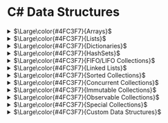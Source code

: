 # C# Data Structures

<details>
<summary><span>$\Large\color{#4FC3F7}{Arrays}$</span></summary>

#### <span>$\large\color{#4FC3F7}{Declaration}$</span>
```csharp
// Single-dimensional array
type[] arrayName;

// Multi-dimensional array
type[,] arrayName;

// Jagged array (array of arrays)
type[][] arrayName;
```

#### <span>$\large\color{#4FC3F7}{Initialization}$</span>
```csharp
// Single-dimensional array
int[] numbers = new int[5];  // Creates array of 5 integers with default values
int[] numbers = new int[] { 1, 2, 3, 4, 5 };  // Creates and initializes
int[] numbers = { 1, 2, 3, 4, 5 };  // Shorthand initialization

// Multi-dimensional array
int[,] matrix = new int[3, 4];  // Creates a 3x4 array
int[,] matrix = { { 1, 2, 3 }, { 4, 5, 6 } };  // 2x3 array

// Jagged array
int[][] jaggedArray = new int[3][];
jaggedArray[0] = new int[] { 1, 2, 3 };
jaggedArray[1] = new int[] { 4, 5 };
jaggedArray[2] = new int[] { 6, 7, 8, 9 };
```

#### <span>$\large\color{#4FC3F7}{Accessing Elements}$</span>
```csharp
// Single-dimensional array
int value = numbers[0];  // Access the first element
numbers[0] = 10;        // Modify the first element

// Multi-dimensional array
int value = matrix[1, 2];  // Access element at row 1, column 2
matrix[1, 2] = 15;        // Modify element at row 1, column 2

// Jagged array
int value = jaggedArray[0][1];  // Access second element of first array
jaggedArray[0][1] = 20;         // Modify second element of first array
```

#### <span>$\large\color{#4FC3F7}{Adding and Removing Elements}$</span>
```csharp
// Arrays in C# have fixed size after creation, so to "add" or "remove" elements:

// To add elements (requires creating a new array)
int[] numbers = { 1, 2, 3 };
int[] newNumbers = new int[numbers.Length + 1];
Array.Copy(numbers, newNumbers, numbers.Length);
newNumbers[newNumbers.Length - 1] = 4;  // Add new element at the end

// Alternative approach using Resize
Array.Resize(ref numbers, numbers.Length + 1);
numbers[numbers.Length - 1] = 4;

// To remove elements (requires creating a new array)
int indexToRemove = 1;
int[] smallerArray = new int[numbers.Length - 1];
Array.Copy(numbers, 0, smallerArray, 0, indexToRemove);
Array.Copy(numbers, indexToRemove + 1, smallerArray, indexToRemove, numbers.Length - indexToRemove - 1);
```

#### <span>$\large\color{#f5750e}{Methods}$</span>

<details>
<summary><span>$\color{#f5750e}{Array.Sort()}$</span></summary>

```csharp
// Sort array in ascending order
int[] numbers = { 5, 2, 8, 1, 3 };
Array.Sort(numbers);
// Result: numbers = { 1, 2, 3, 5, 8 }

// Sort with custom comparison
Array.Sort(numbers, (a, b) => b.CompareTo(a));  // Descending order
// Result: numbers = { 8, 5, 3, 2, 1 }

// Sort one array based on another
string[] names = { "Alice", "Bob", "Charlie" };
int[] ages = { 30, 25, 35 };
Array.Sort(ages, names);  // Sort names based on ages
// Result: names = { "Bob", "Alice", "Charlie" }, ages = { 25, 30, 35 }
```
</details>

<details>
<summary><span>$\color{#f5750e}{Array.Reverse()}$</span></summary>

```csharp
// Reverse entire array
int[] numbers = { 1, 2, 3, 4, 5 };
Array.Reverse(numbers);
// Result: numbers = { 5, 4, 3, 2, 1 }

// Reverse portion of array
int[] values = { 1, 2, 3, 4, 5, 6 };
Array.Reverse(values, 1, 3);  // Reverse 3 elements starting at index 1
// Result: values = { 1, 4, 3, 2, 5, 6 }
```
</details>

<details>
<summary><span>$\color{#f5750e}{Array.Clear()}$</span></summary>

```csharp
// Clear entire array (set to default values)
int[] numbers = { 1, 2, 3, 4, 5 };
Array.Clear(numbers, 0, numbers.Length);
// Result: numbers = { 0, 0, 0, 0, 0 }

// Clear portion of array
string[] names = { "Alice", "Bob", "Charlie", "David" };
Array.Clear(names, 1, 2);  // Clear 2 elements starting at index 1
// Result: names = { "Alice", null, null, "David" }
```
</details>

<details>
<summary><span>$\color{#f5750e}{Array.Copy()}$</span></summary>

```csharp
// Copy entire array
int[] source = { 1, 2, 3, 4, 5 };
int[] destination = new int[source.Length];
Array.Copy(source, destination, source.Length);
// Result: destination = { 1, 2, 3, 4, 5 }

// Copy portion of array
int[] partial = new int[3];
Array.Copy(source, 1, partial, 0, 3);
// Result: partial = { 2, 3, 4 }
```
</details>

<details>
<summary><span>$\color{#f5750e}{Array.IndexOf() / LastIndexOf()}$</span></summary>

```csharp
// Find first occurrence
int[] numbers = { 10, 20, 30, 20, 40 };
int firstIndex = Array.IndexOf(numbers, 20);
// Result: firstIndex = 1

// Find last occurrence
int lastIndex = Array.LastIndexOf(numbers, 20);
// Result: lastIndex = 3

// Find in a specific range
int rangeIndex = Array.IndexOf(numbers, 20, 2);  // Start from index 2
// Result: rangeIndex = 3
```
</details>

<details>
<summary><span>$\color{#f5750e}{Array.Resize()}$</span></summary>

```csharp
// Increase array size
int[] numbers = { 1, 2, 3 };
Array.Resize(ref numbers, 5);
// Result: numbers = { 1, 2, 3, 0, 0 }

// Decrease array size (truncates elements)
int[] values = { 10, 20, 30, 40, 50 };
Array.Resize(ref values, 3);
// Result: values = { 10, 20, 30 }
```
</details>

<details>
<summary><span>$\color{#f5750e}{Array.Find() / FindAll()}$</span></summary>

```csharp
// Find first matching element
int[] numbers = { 1, 2, 3, 4, 5, 6, 7, 8 };
int firstEven = Array.Find(numbers, n => n % 2 == 0);
// Result: firstEven = 2

// Find all matching elements
int[] allEvens = Array.FindAll(numbers, n => n % 2 == 0);
// Result: allEvens = { 2, 4, 6, 8 }

// Find first or default
int greaterThanTen = Array.Find(numbers, n => n > 10);
// Result: greaterThanTen = 0 (default for int since no element > 10)
```
</details>

<details>
<summary><span>$\color{#f5750e}{Array.Exists() / TrueForAll()}$</span></summary>

```csharp
// Check if any element satisfies a condition
int[] numbers = { 1, 2, 3, 4, 5 };
bool hasEven = Array.Exists(numbers, n => n % 2 == 0);
// Result: hasEven = true

// Check if all elements satisfy a condition
bool allPositive = Array.TrueForAll(numbers, n => n > 0);
// Result: allPositive = true
```
</details>

<details>
<summary><span>$\color{#f5750e}{Array.ConvertAll()}$</span></summary>

```csharp
// Convert array elements to different type
int[] numbers = { 1, 2, 3, 4, 5 };
string[] stringNumbers = Array.ConvertAll(numbers, n => n.ToString());
// Result: stringNumbers = { "1", "2", "3", "4", "5" }

// Convert to computed values
double[] doubles = Array.ConvertAll(numbers, n => n * 1.5);
// Result: doubles = { 1.5, 3.0, 4.5, 6.0, 7.5 }
```
</details>

#### <span>$\large\color{#4FC3F7}{Properties}$</span>

<details>
<summary><span>$\color{#4FC3F7}{Array Properties}$</span></summary>

```csharp
// Get array length
int[] numbers = { 1, 2, 3, 4, 5 };
int length = numbers.Length;  // length = 5

// Get array rank (number of dimensions)
int[,] matrix = new int[3, 4];
int rank = matrix.Rank;  // rank = 2

// Get length of specific dimension
int rows = matrix.GetLength(0);  // rows = 3
int cols = matrix.GetLength(1);  // cols = 4

// Get lower and upper bounds
int lowerBound = matrix.GetLowerBound(0);  // Usually 0
int upperBound = matrix.GetUpperBound(0);  // Usually length-1
```
</details>

</details>

<details>
<summary><span>$\Large\color{#4FC3F7}{Lists}$</span></summary>

#### <span>$\large\color{#4FC3F7}{Declaration}$</span>
```csharp
// Generic List
List<type> listName;

// Examples
List<int> numbers;
List<string> names;
List<Person> people;  // Custom type
```

#### <span>$\large\color{#4FC3F7}{Initialization}$</span>
```csharp
// Empty list
List<int> numbers = new List<int>();

// List with initial capacity
List<string> names = new List<string>(10);  // Space for 10 items

// Initialize with values
List<int> numbers = new List<int> { 1, 2, 3, 4, 5 };

// Initialize from an array or collection
int[] array = { 1, 2, 3 };
List<int> numbers = new List<int>(array);
```

#### <span>$\large\color{#4FC3F7}{Accessing Elements}$</span>
```csharp
// Access by index
List<string> fruits = new List<string> { "Apple", "Banana", "Cherry" };
string fruit = fruits[1];  // "Banana"

// Modify by index
fruits[1] = "Blueberry";  // Change "Banana" to "Blueberry"

// Check if an index is valid
if (index >= 0 && index < fruits.Count)
{
    // Safe to access fruits[index]
}
```

#### <span>$\large\color{#4FC3F7}{Adding and Removing Elements}$</span>
```csharp
List<string> fruits = new List<string>();

// Add elements
fruits.Add("Apple");           // Add single item
fruits.AddRange(new[] { "Banana", "Cherry" });  // Add multiple items

// Insert at specific position
fruits.Insert(1, "Blueberry");  // Insert at index 1
fruits.InsertRange(2, new[] { "Mango", "Orange" });  // Insert multiple at index 2

// Remove elements
fruits.Remove("Banana");           // Remove by value (first occurrence)
fruits.RemoveAt(0);                // Remove by index
fruits.RemoveRange(1, 2);          // Remove range (start index, count)
fruits.RemoveAll(f => f.Length < 6);  // Remove all matching a condition

// Clear the list
fruits.Clear();  // Remove all elements
```

#### <span>$\large\color{#f5750e}{Methods}$</span>

<details>
<summary><span>$\color{#f5750e}{List<T>.Find() / FindAll()}$</span></summary>

```csharp
List<int> numbers = new List<int> { 5, 12, 8, 15, 3, 20 };

// Find first matching element
int first = numbers.Find(n => n > 10);  // Returns 12

// Find last matching element
int last = numbers.FindLast(n => n > 10);  // Returns 20

// Find all matching elements
List<int> matches = numbers.FindAll(n => n > 10);  // Returns { 12, 15, 20 }

// Find by index
int index = numbers.FindIndex(n => n > 10);  // Returns 1 (index of 12)
int lastIndex = numbers.FindLastIndex(n => n > 10);  // Returns 5 (index of 20)

// Find with start index and count
int indexInRange = numbers.FindIndex(2, 3, n => n > 10);  // Starts at index 2, checks 3 items
```
</details>

<details>
<summary><span>$\color{#f5750e}{List<T>.Sort()}$</span></summary>

```csharp
List<int> numbers = new List<int> { 5, 2, 8, 1, 3 };

// Sort entire list in ascending order
numbers.Sort();  // Results in { 1, 2, 3, 5, 8 }

// Sort with custom comparison
numbers.Sort((a, b) => b.CompareTo(a));  // Descending order, results in { 8, 5, 3, 2, 1 }

// Sort using a Comparison delegate
numbers.Sort(delegate(int x, int y) { return x.CompareTo(y); });

// Sort using a Comparer
numbers.Sort(Comparer<int>.Default);

// Sort a range (index, count)
numbers = new List<int> { 5, 2, 8, 1, 3, 9 };
numbers.Sort(1, 3, Comparer<int>.Default);  // Sort only items at index 1, 2, 3
```
</details>

<details>
<summary><span>$\color{#f5750e}{List<T>.Contains() / Exists()}$</span></summary>

```csharp
List<string> fruits = new List<string> { "Apple", "Banana", "Cherry" };

// Check if list contains an element
bool hasApple = fruits.Contains("Apple");  // true
bool hasOrange = fruits.Contains("Orange");  // false

// Check with custom equality comparer
bool hasAppleIgnoreCase = fruits.Contains("apple", StringComparer.OrdinalIgnoreCase);  // true

// Check using a predicate
bool hasA = fruits.Exists(f => f.StartsWith("A"));  // true
bool longFruit = fruits.Exists(f => f.Length > 10);  // false
```
</details>

<details>
<summary><span>$\color{#f5750e}{List<T>.ForEach()}$</span></summary>

```csharp
List<int> numbers = new List<int> { 1, 2, 3, 4, 5 };

// Apply action to each element
numbers.ForEach(n => Console.WriteLine(n));

// Modify each element
numbers.ForEach(n => n *= 2);  // Note: This doesn't actually modify the list items!

// To modify each element
for (int i = 0; i < numbers.Count; i++)
{
    numbers[i] *= 2;
}

// Or using a more complex action
numbers.ForEach(delegate(int n) {
    Console.WriteLine($"Processing {n}");
    // More operations...
});
```
</details>

<details>
<summary><span>$\color{#f5750e}{List<T>.ConvertAll()}$</span></summary>

```csharp
List<int> numbers = new List<int> { 1, 2, 3, 4, 5 };

// Convert to a different type
List<string> strings = numbers.ConvertAll(n => n.ToString());
// Result: { "1", "2", "3", "4", "5" }

// Transform values
List<int> squared = numbers.ConvertAll(n => n * n);
// Result: { 1, 4, 9, 16, 25 }

// Convert to a complex type
List<Person> people = numbers.ConvertAll(n => new Person { Id = n, Name = $"Person {n}" });
```
</details>

<details>
<summary><span>$\color{#f5750e}{List<T>.GetRange()}$</span></summary>

```csharp
List<int> numbers = new List<int> { 10, 20, 30, 40, 50, 60 };

// Get a range of elements
List<int> subset = numbers.GetRange(1, 3);  // Start at index 1, get 3 items
// Result: { 20, 30, 40 }

// Clone a list
List<int> clone = numbers.GetRange(0, numbers.Count);

// Use GetRange with other methods
numbers.GetRange(2, 2).ForEach(Console.WriteLine);  // Print items at index 2 and 3
```
</details>

<details>
<summary><span>$\color{#f5750e}{List<T>.BinarySearch()}$</span></summary>

```csharp
List<int> numbers = new List<int> { 10, 20, 30, 40, 50 };  // Must be sorted!

// Find item index
int index = numbers.BinarySearch(30);  // Returns 2

// If item not found, returns bitwise complement of the next larger item index
int notFound = numbers.BinarySearch(35);  // Returns ~3 (complement of 3)

// Convert negative result to insertion point
if (index < 0)
    index = ~index;  // Where the item should be inserted

// Search with custom comparison
index = numbers.BinarySearch(25, Comparer<int>.Default);

// Search a range (index, count)
index = numbers.BinarySearch(1, 3, 40, null);  // Search in items 1, 2, 3
```
</details>

<details>
<summary><span>$\color{#f5750e}{List<T>.TrueForAll()}$</span></summary>

```csharp
List<int> numbers = new List<int> { 2, 4, 6, 8, 10 };

// Check if all elements satisfy a condition
bool allEven = numbers.TrueForAll(n => n % 2 == 0);  // true
bool allGreaterThan5 = numbers.TrueForAll(n => n > 5);  // false

// Combining conditions
bool validList = numbers.TrueForAll(n => n > 0 && n % 2 == 0);  // true
```
</details>

<details>
<summary><span>$\color{#f5750e}{List<T>.IndexOf() / LastIndexOf()}$</span></summary>

```csharp
List<string> colors = new List<string> { "Red", "Green", "Blue", "Green", "Yellow" };

// Find first occurrence
int firstGreen = colors.IndexOf("Green");  // Returns 1

// Find last occurrence
int lastGreen = colors.LastIndexOf("Green");  // Returns 3

// Find with start index
int fromIndex = colors.IndexOf("Green", 2);  // Returns 3 (search starts at index 2)

// Find with start index and count
int inRange = colors.IndexOf("Green", 0, 2);  // Returns 1 (search first 2 items)

// Case insensitive search
int ignoreCase = colors.FindIndex(c => c.Equals("red", StringComparison.OrdinalIgnoreCase));  // Returns 0
```
</details>

#### <span>$\large\color{#4FC3F7}{Properties}$</span>

<details>
<summary><span>$\color{#4FC3F7}{List<T> Properties}$</span></summary>

```csharp
List<int> numbers = new List<int> { 1, 2, 3, 4, 5 };

// Get item count
int count = numbers.Count;  // 5

// Get capacity (internal array size)
int capacity = numbers.Capacity;  // Could be larger than Count

// Set capacity explicitly
numbers.Capacity = 10;  // Allocates space for 10 items

// Optimize memory usage
numbers.TrimExcess();  // Reduces capacity to match Count (if difference is significant)
```
</details>

</details>

<details>
<summary><span>$\Large\color{#4FC3F7}{Dictionaries}$</span></summary>

#### <span>$\large\color{#4FC3F7}{Declaration}$</span>
```csharp
// Generic Dictionary
Dictionary<TKey, TValue> dictionaryName;

// Examples
Dictionary<int, string> employeeIds;
Dictionary<string, decimal> prices;
Dictionary<string, List<string>> categoryItems;  // Complex value type
Dictionary<Person, Address> peopleAddresses;    // Custom types
```

#### <span>$\large\color{#4FC3F7}{Initialization}$</span>
```csharp
// Empty dictionary
Dictionary<int, string> employees = new Dictionary<int, string>();

// Dictionary with initial capacity
Dictionary<string, decimal> prices = new Dictionary<string, decimal>(100);  // Space for 100 items

// Initialize with custom comparer
Dictionary<string, int> scores = new Dictionary<string, int>(StringComparer.OrdinalIgnoreCase);

// Initialize with values
Dictionary<int, string> employees = new Dictionary<int, string>
{
    { 101, "John Doe" },
    { 102, "Jane Smith" },
    { 103, "Tom Brown" }
};

// Alternative initialization syntax
Dictionary<int, string> employees = new Dictionary<int, string>
{
    [101] = "John Doe",
    [102] = "Jane Smith",
    [103] = "Tom Brown"
};

// Initialize from collection of KeyValuePair
List<KeyValuePair<int, string>> pairs = GetKeyValuePairs();
Dictionary<int, string> fromPairs = new Dictionary<int, string>(pairs);
```

#### <span>$\large\color{#4FC3F7}{Accessing Elements}$</span>
```csharp
Dictionary<int, string> employees = new Dictionary<int, string>
{
    { 101, "John Doe" },
    { 102, "Jane Smith" }
};

// Access by key (throws KeyNotFoundException if key doesn't exist)
string employee = employees[101];  // "John Doe"

// Safely check and access
if (employees.ContainsKey(103))
{
    string employee = employees[103];
}

// Using TryGetValue (preferred method)
if (employees.TryGetValue(102, out string name))
{
    Console.WriteLine(name);  // "Jane Smith"
}

// Modifying values
employees[101] = "John Smith";  // Update existing value

// Adding new entries
employees[104] = "Alice Johnson";  // Add new key-value pair
```

#### <span>$\large\color{#4FC3F7}{Adding and Removing Elements}$</span>
```csharp
Dictionary<string, decimal> prices = new Dictionary<string, decimal>();

// Add elements
prices.Add("Apple", 1.99m);  // Add single item
// prices.Add("Apple", 2.49m);  // Would throw exception - key already exists

// Check before adding
if (!prices.ContainsKey("Banana"))
{
    prices.Add("Banana", 0.99m);
}

// Adding or updating (upsert)
prices["Banana"] = 1.29m;  // Updates if exists, adds if not

// Alternative safe add/update with TryAdd (.NET 5+)
prices.TryAdd("Cherry", 3.49m);  // Returns false if key exists, doesn't throw

// Remove elements
prices.Remove("Apple");  // Remove by key, returns true if successful

// Try to remove and get the value
if (prices.Remove("Banana", out decimal bananaPrice))
{
    Console.WriteLine($"Removed Banana that cost {bananaPrice}");
}

// Clear the dictionary
prices.Clear();  // Remove all elements
```

#### <span>$\large\color{#f5750e}{Methods}$</span>

<details>
<summary><span>$\color{#f5750e}{Dictionary<TKey, TValue>.ContainsKey() / ContainsValue()}$</span></summary>

```csharp
Dictionary<string, int> scores = new Dictionary<string, int>
{
    { "Alice", 95 },
    { "Bob", 80 },
    { "Charlie", 95 }
};

// Check if dictionary contains a key
bool hasAlice = scores.ContainsKey("Alice");  // true
bool hasDave = scores.ContainsKey("Dave");    // false

// Check if dictionary contains a value
bool has95 = scores.ContainsValue(95);   // true
bool has100 = scores.ContainsValue(100); // false

// Note: ContainsValue is O(n) operation, searches through all values
```
</details>

<details>
<summary><span>$\color{#f5750e}{Dictionary<TKey, TValue>.TryGetValue()}$</span></summary>

```csharp
Dictionary<string, int> ages = new Dictionary<string, int>
{
    { "Alice", 25 },
    { "Bob", 30 }
};

// Safe way to get a value without exceptions
if (ages.TryGetValue("Alice", out int aliceAge))
{
    Console.WriteLine($"Alice is {aliceAge} years old");  // Alice is 25 years old
}

// When key doesn't exist
if (!ages.TryGetValue("Charlie", out int charlieAge))
{
    Console.WriteLine("Charlie not found");  // Charlie not found
    // Note: charlieAge is set to default(int) which is 0
}

// Inline usage with null-coalescing operator
int bobAge = ages.TryGetValue("Bob", out int age) ? age : -1;  // 30
```
</details>

<details>
<summary><span>$\color{#f5750e}{Dictionary<TKey, TValue>.Keys / Values}$</span></summary>

```csharp
Dictionary<int, string> employees = new Dictionary<int, string>
{
    { 101, "John" },
    { 102, "Jane" },
    { 103, "Bob" }
};

// Get all keys
ICollection<int> keys = employees.Keys;  // Collection of { 101, 102, 103 }
foreach (int id in keys)
{
    Console.WriteLine($"Employee ID: {id}");
}

// Get all values
ICollection<string> names = employees.Values;  // Collection of { "John", "Jane", "Bob" }
foreach (string name in names)
{
    Console.WriteLine($"Employee name: {name}");
}

// Convert keys or values to arrays/lists
int[] idArray = employees.Keys.ToArray();
List<string> nameList = employees.Values.ToList();
```
</details>

<details>
<summary><span>$\color{#f5750e}{Dictionary<TKey, TValue>.GetEnumerator()}$</span></summary>

```csharp
Dictionary<string, decimal> prices = new Dictionary<string, decimal>
{
    { "Apple", 1.99m },
    { "Banana", 0.99m },
    { "Orange", 2.49m }
};

// Iterate through key-value pairs
foreach (KeyValuePair<string, decimal> item in prices)
{
    Console.WriteLine($"{item.Key}: ${item.Value}");
}

// Deconstruction in C# 7.0+
foreach (var (fruit, price) in prices)
{
    Console.WriteLine($"{fruit}: ${price}");
}

// Using enumerator directly
using (Dictionary<string, decimal>.Enumerator enumerator = prices.GetEnumerator())
{
    while (enumerator.MoveNext())
    {
        KeyValuePair<string, decimal> current = enumerator.Current;
        Console.WriteLine($"{current.Key}: ${current.Value}");
    }
}
```
</details>

<details>
<summary><span>$\color{#f5750e}{Dictionary<TKey, TValue>.EnsureCapacity() / TrimExcess()}$</span></summary>

```csharp
// Memory optimization methods (.NET Core 2.0+ / .NET 5+)
Dictionary<int, string> largeDict = new Dictionary<int, string>();

// Ensure capacity before adding many items
largeDict.EnsureCapacity(10000);  // Pre-allocate space for efficiency

// Add many items
for (int i = 0; i < 10000; i++)
{
    largeDict[i] = $"Item {i}";
}

// Remove many items
for (int i = 0; i < 8000; i++)
{
    largeDict.Remove(i);
}

// Trim excess capacity after removing items
largeDict.TrimExcess();  // Reduce memory usage
```
</details>

<details>
<summary><span>$\color{#f5750e}{Dictionary<TKey, TValue> LINQ Extensions}$</span></summary>

```csharp
Dictionary<string, int> scores = new Dictionary<string, int>
{
    { "Alice", 95 },
    { "Bob", 80 },
    { "Charlie", 95 },
    { "David", 65 }
};

// Filter with LINQ
var highScores = scores.Where(kv => kv.Value >= 90)
                      .ToDictionary(kv => kv.Key, kv => kv.Value);
// Result: { "Alice": 95, "Charlie": 95 }

// Transform with LINQ
var letterGrades = scores.ToDictionary(
    kv => kv.Key,
    kv => kv.Value >= 90 ? "A" : kv.Value >= 80 ? "B" : kv.Value >= 70 ? "C" : "D"
);
// Result: { "Alice": "A", "Bob": "B", "Charlie": "A", "David": "D" }

// Group by value
var groupedByScore = scores.GroupBy(kv => kv.Value)
                          .ToDictionary(g => g.Key, g => g.Select(kv => kv.Key).ToList());
// Result: { 95: ["Alice", "Charlie"], 80: ["Bob"], 65: ["David"] }
```
</details>

<details>
<summary><span>$\color{#f5750e}{Dictionary<TKey, TValue> Specialized Operations}$</span></summary>

```csharp
// Merging dictionaries
Dictionary<string, int> dict1 = new Dictionary<string, int> { { "A", 1 }, { "B", 2 } };
Dictionary<string, int> dict2 = new Dictionary<string, int> { { "B", 3 }, { "C", 4 } };

// Method 1: Loop through second dictionary (B gets overwritten)
foreach (var item in dict2)
{
    dict1[item.Key] = item.Value;
}
// Result: dict1 = { "A": 1, "B": 3, "C": 4 }

// Method 2: Only add keys that don't exist
foreach (var item in dict2)
{
    if (!dict1.ContainsKey(item.Key))
    {
        dict1[item.Key] = item.Value;
    }
}

// Copying a dictionary
Dictionary<string, int> copy = new Dictionary<string, int>(dict1);

// Comparing dictionaries
bool areEqual = dict1.Count == dict2.Count &&
                !dict1.Except(dict2).Any();
```
</details>

#### <span>$\large\color{#4FC3F7}{Properties}$</span>

<details>
<summary><span>$\color{#4FC3F7}{Dictionary<TKey, TValue> Properties}$</span></summary>

```csharp
Dictionary<string, int> scores = new Dictionary<string, int>
{
    { "Alice", 95 },
    { "Bob", 80 },
    { "Charlie", 95 }
};

// Get item count
int count = scores.Count;  // 3

// Get key collection
ICollection<string> keys = scores.Keys;

// Get value collection
ICollection<int> values = scores.Values;

// Get the comparer being used
IEqualityComparer<string> comparer = scores.Comparer;

// Check if dictionary is read-only
bool isReadOnly = ((ICollection<KeyValuePair<string, int>>)scores).IsReadOnly;  // False
```
</details>

</details>

<details>
<summary><span>$\Large\color{#4FC3F7}{HashSets}$</span></summary>

#### <span>$\large\color{#4FC3F7}{Declaration}$</span>
```csharp
// Generic HashSet
HashSet<type> setName;

// Examples
HashSet<int> uniqueNumbers;
HashSet<string> uniqueWords;
HashSet<Person> uniquePeople;  // Custom type
```

#### <span>$\large\color{#4FC3F7}{Initialization}$</span>
```csharp
// Empty set
HashSet<int> numbers = new HashSet<int>();

// Set with initial capacity
HashSet<string> words = new HashSet<string>(100);  // Space for 100 items

// Initialize with custom comparer
HashSet<string> caseInsensitiveWords = new HashSet<string>(StringComparer.OrdinalIgnoreCase);

// Initialize with values
HashSet<int> numbers = new HashSet<int> { 1, 2, 3, 4, 5 };

// Initialize from an array or collection
int[] array = { 1, 2, 3, 3, 2, 1 };  // Note: duplicates
HashSet<int> uniqueNumbers = new HashSet<int>(array);  // Result: { 1, 2, 3 }
```

#### <span>$\large\color{#4FC3F7}{Adding and Removing Elements}$</span>
```csharp
HashSet<string> fruits = new HashSet<string>();

// Add elements
bool added = fruits.Add("Apple");        // Returns true if added successfully
bool duplicate = fruits.Add("Apple");    // Returns false (already exists)

// Add multiple items
fruits.UnionWith(new[] { "Banana", "Cherry", "Apple" });  // Apple is ignored as duplicate

// Remove elements
bool removed = fruits.Remove("Banana");     // Returns true if removed
bool notFound = fruits.Remove("Mango");     // Returns false (not in set)

// Remove elements matching a condition (.NET Core 2.0+ / .NET 5+)
int removed = fruits.RemoveWhere(f => f.StartsWith("A"));  // Returns count of removed items

// Clear the set
fruits.Clear();  // Remove all elements
```

#### <span>$\large\color{#f5750e}{Methods}$</span>

<details>
<summary><span>$\color{#f5750e}{HashSet<T>.Contains()}$</span></summary>

```csharp
HashSet<string> fruits = new HashSet<string> { "Apple", "Banana", "Cherry" };

// Check if set contains an element
bool hasApple = fruits.Contains("Apple");  // true
bool hasOrange = fruits.Contains("Orange");  // false

// Case insensitive check (using a case-insensitive set)
HashSet<string> caseInsensitiveFruits = new HashSet<string>(StringComparer.OrdinalIgnoreCase)
{
    "Apple", "Banana", "Cherry"
};
bool hasapple = caseInsensitiveFruits.Contains("apple");  // true
```
</details>

<details>
<summary><span>$\color{#f5750e}{HashSet<T> Set Operations}$</span></summary>

```csharp
HashSet<int> set1 = new HashSet<int> { 1, 2, 3, 4, 5 };
HashSet<int> set2 = new HashSet<int> { 3, 4, 5, 6, 7 };

// Union (modifies set1 to include all elements from both sets)
set1.UnionWith(set2);
// Result: set1 = { 1, 2, 3, 4, 5, 6, 7 }

// Intersection (modifies set1 to only include elements in both sets)
set1 = new HashSet<int> { 1, 2, 3, 4, 5 };
set1.IntersectWith(set2);
// Result: set1 = { 3, 4, 5 }

// Difference (modifies set1 to exclude elements in set2)
set1 = new HashSet<int> { 1, 2, 3, 4, 5 };
set1.ExceptWith(set2);
// Result: set1 = { 1, 2 }

// Symmetric Difference (elements in either set but not both)
set1 = new HashSet<int> { 1, 2, 3, 4, 5 };
set1.SymmetricExceptWith(set2);
// Result: set1 = { 1, 2, 6, 7 }
```
</details>

<details>
<summary><span>$\color{#f5750e}{HashSet<T> Relationship Methods}$</span></summary>

```csharp
HashSet<int> set1 = new HashSet<int> { 1, 2, 3 };
HashSet<int> set2 = new HashSet<int> { 1, 2, 3, 4 };
HashSet<int> set3 = new HashSet<int> { 5, 6, 7 };

// Check if set is a proper subset of another set
bool isProperSubset = set1.IsProperSubsetOf(set2);  // true (all elements in set1 are in set2, but set1 ≠ set2)

// Check if set is a subset of another set
bool isSubset = set1.IsSubsetOf(set2);  // true (all elements in set1 are in set2)
bool isSelfSubset = set1.IsSubsetOf(set1);  // true (a set is always a subset of itself)

// Check if set is a proper superset of another set
bool isProperSuperset = set2.IsProperSupersetOf(set1);  // true (set2 has all elements of set1 plus more)

// Check if set is a superset of another set
bool isSuperset = set2.IsSupersetOf(set1);  // true (set2 has all elements of set1)

// Check if sets have any elements in common
bool overlaps = set1.Overlaps(set2);  // true (they share elements)
bool noOverlap = set1.Overlaps(set3);  // false (no common elements)

// Check if sets have exactly the same elements
bool areEqual = set1.SetEquals(new HashSet<int> { 3, 2, 1 });  // true (order doesn't matter)
```
</details>

<details>
<summary><span>$\color{#f5750e}{HashSet<T>.CopyTo()}$</span></summary>

```csharp
HashSet<string> fruits = new HashSet<string> { "Apple", "Banana", "Cherry", "Date", "Elderberry" };

// Copy to array
string[] array = new string[fruits.Count];
fruits.CopyTo(array);
// Result: array = { "Apple", "Banana", "Cherry", "Date", "Elderberry" } (order not guaranteed)

// Copy to array with offset
string[] largerArray = new string[10];
largerArray[0] = "First";
largerArray[1] = "Second";
fruits.CopyTo(largerArray, 2);
// Result: largerArray = { "First", "Second", "Apple", "Banana", "Cherry", "Date", "Elderberry", null, null, null }

// Copy range to array (.NET 6+)
string[] rangeArray = new string[3];
fruits.CopyTo(rangeArray, 0, 3);
// Copies first 3 elements (order not guaranteed)
```
</details>

<details>
<summary><span>$\color{#f5750e}{HashSet<T>.TrimExcess()}$</span></summary>

```csharp
// Memory optimization
HashSet<int> numbers = new HashSet<int>(1000);  // Start with large capacity

// Add some items
for (int i = 0; i < 100; i++)
{
    numbers.Add(i);
}

// Remove some items
for (int i = 0; i < 50; i++)
{
    numbers.Remove(i);
}

// Trim excess capacity
numbers.TrimExcess();  // Reduces memory usage when actual count is much less than capacity
```
</details>

<details>
<summary><span>$\color{#f5750e}{HashSet<T> with LINQ}$</span></summary>

```csharp
HashSet<int> numbers = new HashSet<int> { 1, 2, 3, 4, 5, 6, 7, 8, 9, 10 };

// Filter with LINQ
HashSet<int> evenNumbers = new HashSet<int>(
    numbers.Where(n => n % 2 == 0)
);
// Result: { 2, 4, 6, 8, 10 }

// Transform with LINQ
HashSet<string> numberStrings = new HashSet<string>(
    numbers.Select(n => n.ToString())
);
// Result: { "1", "2", "3", ... "10" }

// Find specific elements
int firstGreaterThanFive = numbers.First(n => n > 5);  // 6
bool anyGreaterThanTen = numbers.Any(n => n > 10);     // false
```
</details>

<details>
<summary><span>$\color{#f5750e}{HashSet<T>.GetEnumerator()}$</span></summary>

```csharp
HashSet<char> letters = new HashSet<char> { 'a', 'b', 'c', 'd' };

// Standard iteration
foreach (char letter in letters)
{
    Console.WriteLine(letter);
}

// Using enumerator directly
using (HashSet<char>.Enumerator enumerator = letters.GetEnumerator())
{
    while (enumerator.MoveNext())
    {
        char current = enumerator.Current;
        Console.WriteLine(current);
    }
}

// Convert to list or array if order needs to be preserved for later operations
List<char> letterList = letters.ToList();
letterList.Sort();  // Now you can sort or manipulate order
```
</details>

#### <span>$\large\color{#4FC3F7}{Properties}$</span>

<details>
<summary><span>$\color{#4FC3F7}{HashSet<T> Properties}$</span></summary>

```csharp
HashSet<string> words = new HashSet<string> { "apple", "banana", "cherry" };

// Get item count
int count = words.Count;  // 3

// Get the comparer being used
IEqualityComparer<string> comparer = words.Comparer;

// Check if set is read-only
bool isReadOnly = ((ICollection<string>)words).IsReadOnly;  // False

// Get capacity (.NET Core 2.1+ / .NET 5+)
int capacity = words.EnsureCapacity(0);  // Returns current capacity without changing it
```
</details>

#### <span>$\large\color{#4FC3F7}{Performance Characteristics}$</span>
```csharp
// HashSet<T> operations typically have O(1) time complexity:
// - Add/Remove/Contains: O(1) average case
// - Set operations (Union, Intersect, etc.): O(n) where n is the size of the smaller set
// - Memory usage: Higher than List<T> for same number of elements due to hashing overhead

// Use HashSet<T> when:
// - You need a collection with unique elements
// - Fast lookups/membership testing is important
// - You need to perform set operations (union, intersection, etc.)
// - Order of elements is not important
```

</details>

<details>
<summary><span>$\Large\color{#4FC3F7}{FIFO/LIFO Collections}$</span></summary>
- Queue<T>
- Stack<T>
</details>

<details>
<summary><span>$\Large\color{#4FC3F7}{Linked Lists}$</span></summary>
- LinkedList<T>
- LinkedListNode<T>
</details>

<details>
<summary><span>$\Large\color{#4FC3F7}{Sorted Collections}$</span></summary>
- SortedList<TKey, TValue>
- SortedDictionary<TKey, TValue>
</details>

<details>
<summary><span>$\Large\color{#4FC3F7}{Concurrent Collections}$</span></summary>
- ConcurrentDictionary<TKey, TValue>
- ConcurrentQueue<T>
- ConcurrentStack<T>
- ConcurrentBag<T>
- BlockingCollection<T>
</details>

<details>
<summary><span>$\Large\color{#4FC3F7}{Immutable Collections}$</span></summary>
- ImmutableArray<T>
- ImmutableList<T>
- ImmutableDictionary<TKey, TValue>
- ImmutableHashSet<T>
- ImmutableQueue<T>
- ImmutableStack<T>
</details>

<details>
<summary><span>$\Large\color{#4FC3F7}{Observable Collections}$</span></summary>
- ObservableCollection<T>
</details>

<details>
<summary><span>$\Large\color{#4FC3F7}{Special Collections}$</span></summary>
- ReadOnlyCollection<T>
- BitArray
- NameValueCollection
</details>

<details>
<summary><span>$\Large\color{#4FC3F7}{Custom Data Structures}$</span></summary>
- Priority Queue (built-in with .NET 6+)
- Circular Buffer
- Trie
- Graph
</details>